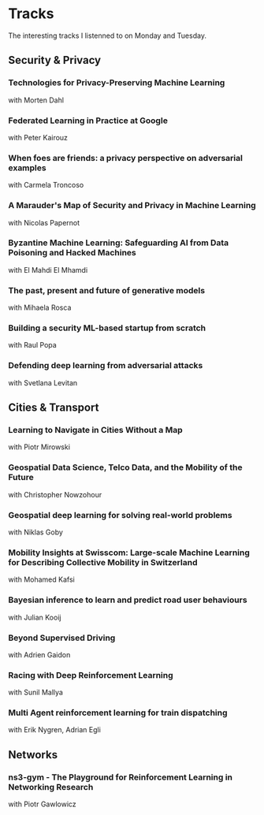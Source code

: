 # Tracks
The interesting tracks I listenned to on Monday and Tuesday.

## Security & Privacy

### Technologies for Privacy-Preserving Machine Learning

with Morten Dahl

### Federated Learning in Practice at Google

with Peter Kairouz

### When foes are friends: a privacy perspective on adversarial examples

with Carmela Troncoso

### A Marauder's Map of Security and Privacy in Machine Learning

with Nicolas Papernot

### Byzantine Machine Learning: Safeguarding AI from Data Poisoning and Hacked Machines

with El Mahdi El Mhamdi

### The past, present and future of generative models

with Mihaela Rosca

### Building a security ML-based startup from scratch

with Raul Popa

### Defending deep learning from adversarial attacks

with Svetlana Levitan

## Cities & Transport

### Learning to Navigate in Cities Without a Map

with Piotr Mirowski

### Geospatial Data Science, Telco Data, and the Mobility of the Future

with Christopher Nowzohour

### Geospatial deep learning for solving real-world problems

with Niklas Goby

### Mobility Insights at Swisscom: Large-scale Machine Learning for Describing Collective Mobility in Switzerland

with Mohamed Kafsi

### Bayesian inference to learn and predict road user behaviours

with Julian Kooij

### Beyond Supervised Driving

with Adrien Gaidon

### Racing with Deep Reinforcement Learning

with Sunil Mallya

### Multi Agent reinforcement learning for train dispatching

with Erik Nygren, Adrian Egli

## Networks

### ns3-gym - The Playground for Reinforcement Learning in Networking Research

with Piotr Gawlowicz
